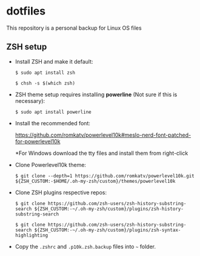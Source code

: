 # dotfiles

This repository is a personal backup for Linux OS files

## ZSH setup
* Install ZSH and make it default:

  `$ sudo apt install zsh`

  `$ chsh -s $(which zsh)`

* ZSH theme setup requires installing **powerline** (Not sure if this is necessary):

  `$ sudo apt install powerline`
  
* Install the recommended font:

  https://github.com/romkatv/powerlevel10k#meslo-nerd-font-patched-for-powerlevel10k
  
  *For Windows download the tty files and install them from right-click

* Clone Powerlevel10k theme:

  `$ git clone --depth=1 https://github.com/romkatv/powerlevel10k.git ${ZSH_CUSTOM:-$HOME/.oh-my-zsh/custom}/themes/powerlevel10k`

* Clone ZSH plugins respective repos:

  `$ git clone https://github.com/zsh-users/zsh-history-substring-search ${ZSH_CUSTOM:-~/.oh-my-zsh/custom}/plugins/zsh-history-substring-search`

  `$ git clone https://github.com/zsh-users/zsh-history-substring-search ${ZSH_CUSTOM:-~/.oh-my-zsh/custom}/plugins/zsh-syntax-highlighting`

* Copy the `.zshrc` and `.p10k.zsh.backup` files into `~` folder.
